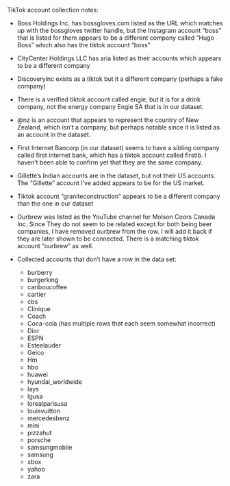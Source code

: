 TikTok account collection notes:

- Boss Holdings Inc. has bossgloves.com listed as the URL which matches up with the bossgloves twitter handle, but the Instagram account “boss” that is listed for them appears to be a different company called “Hugo Boss” which also has the tiktok account “boss”
- CityCenter Holdings LLC has aria listed as their accounts which appears to be a different company
- Discoveryinc exists as a tiktok but it a different company (perhaps a fake company)
- There is a verified tiktok account called engie, but it is for a drink company, not the energy company Engie SA that is in our dataset.
- @nz is an account that appears to represent the country of New Zealand, which isn’t a company, but perhaps notable since it is listed as an account in the dataset.
- First Internet Bancorp (in our dataset) seems to have a sibling company called first internet bank, which has a tiktok account called firstib. I haven’t been able to confirm yet that they are the same company.
- Gillette’s Indian accounts are in the dataset, but not their US accounts. The “Gillette” account I’ve added appears to be for the US market.
- Tiktok account “graniteconstruction” appears to be a different company than the one in our dataset
- Ourbrew was listed as the YouTube channel for Molson Coors Canada Inc. Since They do not seem to be related except for both being beer companies, I have removed ourbrew from the row. I will add it back if they are later shown to be connected. There is a matching tiktok account “ourbrew” as well.

- Collected accounts that don’t have a row in the data set:
  - burberry
  -	burgerking
  -	cariboucoffee
  -	cartier
  -	cbs
  -	Clinique
  -	Coach
  -	Coca-cola (has multiple rows that each seem somewhat incorrect)
  -	Dior
  -	ESPN
  -	Esteelauder
  -	Geico
  -	Hm
  -	hbo
  -	huawei
  -	hyundai_worldwide
  -	lays
  -	lgusa
  -	lorealparisusa
  -	louisvuitton
  -	mercedesbenz
  -	mini
  -	pizzahut
  -	porsche
  -	samsungmobile
  -	samsung
  -	xbox
  -	yahoo
  -	zara

